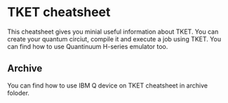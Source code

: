# TKET cheatsheet

This cheatsheet gives you minial useful information about TKET. You can create your quantum circiut, compile it and execute a job using TKET. You can find how to use Quantinuum H-series emulator too.

## Archive

You can find how to use IBM Q device on TKET cheatsheet in archive foloder.
